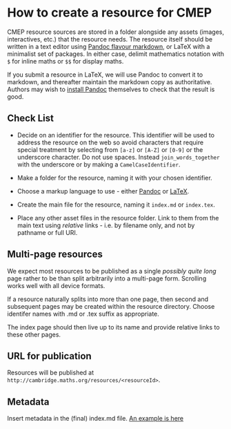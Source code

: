 How to create a resource for CMEP
=================================

CMEP resource sources are stored in a folder alongside any assets (images, interactives, etc.) that the resource needs. The resource itself should be written in a text editor using [Pandoc flavour markdown](http://johnmacfarlane.net/pandoc/README.html), or LaTeX with a minimalist set of packages. In either case, delimit mathematics notation with `$` for inline maths or `$$` for display maths.

If you submit a resource in LaTeX, we will use Pandoc to convert it to markdown, and thereafter maintain the markdown copy as authoritative. Authors may wish to [install Pandoc](http://johnmacfarlane.net/pandoc/installing.html) themselves to check that the result is good.

Check List
----------

- Decide on an identifier for the resource. This identifier will be used
to address the resource on the web so avoid characters that require special treatment by selecting from `[a-z]` or `[A-Z]` or `[0-9]` or the underscore character. Do not use spaces. Instead `join_words_together` with the underscore or by making a `CamelCaseIdentifier`.

- Make a folder for the resource, naming it with your chosen identifier.

- Choose a markup language to use - either [Pandoc]() or [LaTeX](http://latex-project.org/guides/).

- Create the main file for the resource, naming it `index.md` or `index.tex`. 

- Place any other asset files in the resource folder. Link to them from the main text using _relative_ links - i.e. by filename only, and not by pathname or full URI.

Multi-page resources
--------------------

We expect most resources to be published as a single _possibly quite long_ page rather to be than split arbitrarily into a multi-page form. Scrolling works well with all device formats.

If a resource naturally splits into more than one page, then second and subsequent pages may be created within the resource directory. Choose identifer names with .md or .tex suffix as appropriate.

The index page should then live up to its name and provide relative links to these other pages.

URL for publication
-------------------

Resources will be published at 
`http://cambridge.maths.org/resources/<resourceId>`.

Metadata
--------

Insert metadata in the (final) index.md file. [An example is here](index.md)

